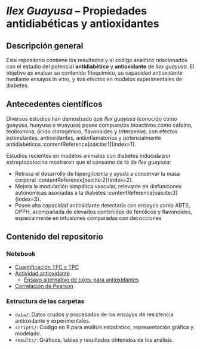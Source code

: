 # *Ilex Guayusa* – Propiedades antidiabéticas y antioxidantes

##  Descripción general

Este repositorio contiene los resultados y el código analítico relacionados con el estudio del potencial **antidiabético** y **antioxidante** de *Ilex guayusa*. El objetivo es evaluar su contenido fitoquímico, su capacidad antioxidante mediante ensayos in vitro, y sus efectos en modelos experimentales de diabetes.

##  Antecedentes científicos

Diversos estudios han demostrado que *Ilex guayusa* (conocido como guayusa, huayusa o wuayusa) posee compuestos bioactivos como cafeína, teobromina, ácido clorogénico, flavonoides y triterpenos, con efectos estimulantes, antioxidantes, antiinflamatorios y potencialmente antidiabéticos :contentReference[oaicite:1]{index=1}.

Estudios recientes en modelos animales con diabetes inducida por estreptozotocina mostraron que el consumo de té de *Ilex guayusa*:

- Retrasa el desarrollo de hiperglicemia y ayuda a conservar la masa corporal :contentReference[oaicite:2]{index=2}.
- Mejora la modulación simpática vascular, relevante en disfunciones autonómicas asociadas a la diabetes :contentReference[oaicite:3]{index=3}.
- Posee alta capacidad antioxidante detectada con ensayos como ABTS, DPPH, acompañada de elevados contenidos de fenólicos y flavonoides, especialmente en infusiones comparadas con decocciones 

##  Contenido del repositorio

### Notebook

- [Cuantificación TFC y TPC](https://github.com/thomasgarzon-cpu/Ilex-Guayusa-antidiabetic-and-antioxidant/blob/main/Anova/Scripts/Guayusa_anova_v2.md])
- [Actividad antioxidante](https://github.com/thomasgarzon-cpu/Ilex-Guayusa-antidiabetic-and-antioxidant/blob/main/Antioxidante/Scripts/antioxidant_analysis_notebook_agricole_tukey.md)
  - [Ensayo alternativo de tukey para antioxidantes](https://github.com/thomasgarzon-cpu/Ilex-Guayusa-antidiabetic-and-antioxidant/blob/main/Antioxidante/Scripts/antioxidant_analysis_notebook.md)
- [Correlación de Pearson](https://github.com/thomasgarzon-cpu/Ilex-Guayusa-antidiabetic-and-antioxidant/blob/main/Pearson/Scripts/Treatmen_data_pearson.md)

### Estructura de las carpetas

- `data/`: Datos crudos y procesados de los ensayos de resistencia antioxidante y experimentales.
- `scripts/`: Código en R para análisis estadístico, representación gráfica y modelado.
- `results/`: Gráficos, tablas y resultados obtenidos de los análisis.

